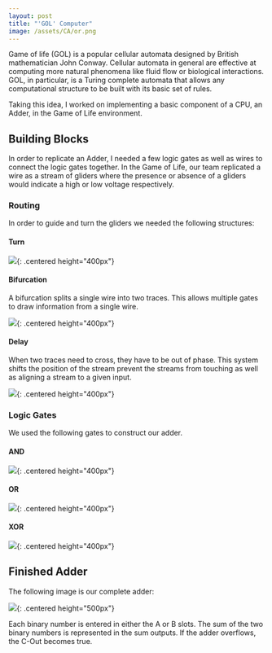 ```yaml
---
layout: post
title: "'GOL' Computer"
image: /assets/CA/or.png
---
```

Game of life (GOL) is a popular cellular automata designed by British mathematician John Conway. Cellular automata in general are effective at computing more natural phenomena like fluid flow or biological interactions. GOL, in particular, is a Turing complete automata that allows any computational structure to be built with its basic set of rules.

Taking this idea, I worked on implementing a basic component of a CPU, an Adder, in the Game of Life environment.

## Building Blocks
In order to replicate an Adder, I needed a few logic gates as well as wires to connect the logic gates together. In the Game of Life, our team replicated a wire as a stream of gliders where the presence or absence of a gliders would indicate a high or low voltage respectively.

### Routing
In order to guide and turn the gliders we needed the following structures:

#### Turn
![](/assets/CA/turn.png){: .centered height="400px"}

#### Bifurcation
A bifurcation splits a single wire into two traces. This allows multiple gates to
draw information from a single wire.

![](/assets/CA/bifurcation.png){: .centered height="400px"}

#### Delay
When two traces need to cross, they have to be out of phase. This system shifts the position
of the stream prevent the streams from touching as well as aligning a stream to a given input.

![](/assets/CA/delay.png){: .centered height="400px"}

### Logic Gates
We used the following gates to construct our adder.

#### AND
![](/assets/CA/and.png){: .centered height="400px"}

#### OR
![](/assets/CA/or.png){: .centered height="400px"}

#### XOR
![](/assets/CA/xor.png){: .centered height="400px"}

## Finished Adder
The following image is our complete adder:

![](/assets/CA/adder.png){: .centered height="500px"}


Each binary number is entered in either the A or B slots. The sum of the two binary numbers is represented in the sum outputs. If the adder overflows, the C-Out becomes true.
